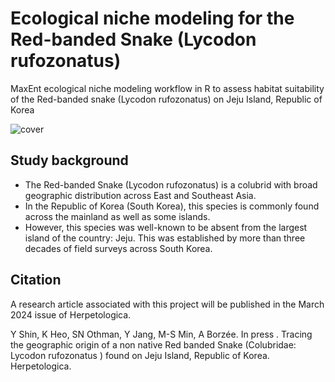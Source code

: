 # Ecological niche modeling for the Red-banded Snake (Lycodon rufozonatus)
MaxEnt ecological niche modeling workflow in R to assess habitat suitability of the Red-banded snake (Lycodon rufozonatus) on Jeju Island, Republic of Korea

![cover](https://github.com/yucheols/Lycodon_ENM_ver2/assets/85914125/06b06949-4ca1-4504-a7c8-0a56e2cf880f)

## Study background
- The Red-banded Snake (Lycodon rufozonatus) is a colubrid with broad geographic distribution across East and Southeast Asia.
- In the Republic of Korea (South Korea), this species is commonly found across the mainland as well as some islands.
- However, this species was well-known to be absent from the largest island of the country: Jeju. This was established by more than three decades of field surveys across South Korea.


## Citation
A research article associated with this project will be published in the March 2024 issue of Herpetologica.

Y Shin, K Heo, SN Othman, Y Jang, M-S Min, A Borzée. In press . Tracing the geographic origin of a non native Red
banded Snake (Colubridae: Lycodon rufozonatus ) found on Jeju Island, Republic of Korea. Herpetologica.


